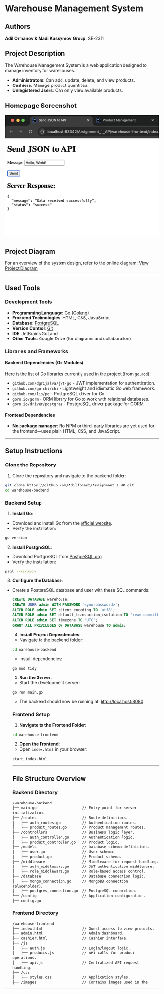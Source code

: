 # Warehouse Management System

## Authors
**Adil Ormanov & Madi Kassymov**
**Group**: SE-2311

## Project Description
The Warehouse Management System is a web application designed to manage inventory for warehouses.
- **Administrators**: Can add, update, delete, and view products.
- **Cashiers**: Manage product quantities.
- **Unregistered Users**: Can only view available products.

## Homepage Screenshot
![Homepage Screenshot](warehouse-frontend/images/Screenshot%202024-12-20%20at%2007.19.04.png)

## Project Diagram
For an overview of the system design, refer to the online diagram:
[View Project Diagram](https://drive.google.com/file/d/1kKt8_p4BTikiviT1lTGdPM7cTFXPPR47/view?usp=sharing)

---

## Used Tools
### Development Tools
- **Programming Language**: [Go (Golang)](https://golang.org/)
- **Frontend Technologies**: HTML, CSS, JavaScript
- **Database**: [PostgreSQL](https://www.postgresql.org/)
- **Version Control**: [Git](https://git-scm.com/)
- **IDE**: JetBrains GoLand
- **Other Tools**: Google Drive (for diagrams and collaboration)

### Libraries and Frameworks
#### Backend Dependencies (Go Modules)
Here is the list of Go libraries currently used in the project (from `go.mod`):
- `github.com/dgrijalva/jwt-go` - JWT implementation for authentication.
- `github.com/go-chi/chi` - Lightweight and idiomatic Go web framework.
- `github.com/lib/pq` - PostgreSQL driver for Go.
- `gorm.io/gorm` - ORM library for Go to work with relational databases.
- `gorm.io/driver/postgres` - PostgreSQL driver package for GORM.

#### Frontend Dependencies
- **No package manager**: No NPM or third-party libraries are yet used for the frontend—uses plain HTML, CSS, and
  JavaScript.

---

## Setup Instructions

### Clone the Repository
1. Clone the repository and navigate to the backend folder:
```bash
git clone https://github.com/Adilforest/Assignment_1_AP.git
cd warehouse-backend
```

### Backend Setup
1. **Install Go**:

- Download and install Go from the [official website](https://golang.org/dl/).
- Verify the installation:
```bash
go version
```
2. **Install PostgreSQL**:

- Download PostgreSQL from [PostgreSQL.org](https://www.postgresql.org/download/).
- Verify the installation:
```bash
psql --version
```
3. **Configure the Database**:

- Create a PostgreSQL database and user with these SQL commands:
    ```sql
    CREATE DATABASE warehouse;
    CREATE USER admin WITH PASSWORD '<yourpassword>';
    ALTER ROLE admin SET client_encoding TO 'utf8';
    ALTER ROLE admin SET default_transaction_isolation TO 'read committed';
    ALTER ROLE admin SET timezone TO 'UTC';
    GRANT ALL PRIVILEGES ON DATABASE warehouse TO admin;
    ```

    4. **Install Project Dependencies**:

    - Navigate to the backend folder:
    ```bash
    cd warehouse-backend
    ```
    - Install dependencies:
    ```bash
    go mod tidy
    ```

    5. **Run the Server**:

    - Start the development server:
    ```bash
    go run main.go
    ```
    - The backend should now be running at: [http://localhost:8080](http://localhost:8080)

  ### Frontend Setup
    1. **Navigate to the Frontend Folder**:
    ```bash
    cd warehouse-frontend
    ```
    2. **Open the Frontend**:

    - Open `index.html` in your browser:
    ```bash
    start index.html
    ```

    ---

  ## File Structure Overview

  ### Backend Directory
    ```plaintext
    /warehouse-backend
    ├── main.go                     // Entry point for server initialization.
    ├── /routes                     // Route definitions.
    │   ├── auth_routes.go          // Authentication routes.
    │   ├── product_routes.go       // Product management routes.
    ├── /controllers                // Business logic layer.
    │   ├── auth_controller.go      // Authentication logic.
    │   ├── product_controller.go   // Product logic.
    ├── /models                     // Database schema definitions.
    │   ├── user.go                 // User schema.
    │   ├── product.go              // Product schema.
    ├── /middleware                 // Middleware for request handling.
    │   ├── auth_middleware.go      // JWT authentication middleware.
    │   ├── role_middleware.go      // Role-based access control.
    ├── /database                   // Database connection logic.
    │   ├── mongo_connection.go     // MongoDB connection (placeholder).
    │   ├── postgres_connection.go  // PostgreSQL connection.
    └── /config                     // Application configuration.
    ├── config.go
    ```

  ### Frontend Directory
    ```plaintext
    /warehouse-frontend
    ├── index.html                  // Guest access to view products.
    ├── admin.html                  // Admin dashboard.
    ├── cashier.html                // Cashier interface.
    ├── /js
    │   ├── auth.js                 // Login/logout logic.
    │   ├── products.js             // API calls for product operations.
    │   ├── api.js                  // Centralized API request handling.
    ├── /css
    │   ├── styles.css              // Application styles.
    ├── /images                     // Contains images used in the
    ```

---
